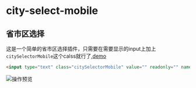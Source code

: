 # city-select-mobile

## 省市区选择
这是一个简单的省市区选择插件，只需要在需要显示的input上加上`citySelectorMobile`这个calss就行了,[demo](http://dsklab-dsklab.stor.sinaapp.com/city-select-mobile/citySelectMobile.html)

```html
<input type="text" class="citySelectorMobile" value="" readonly="" name="citySelectorMobile" >
```

![操作预览](http://7xl2p7.com1.z0.glb.clouddn.com/citySelectMobile.gif)
